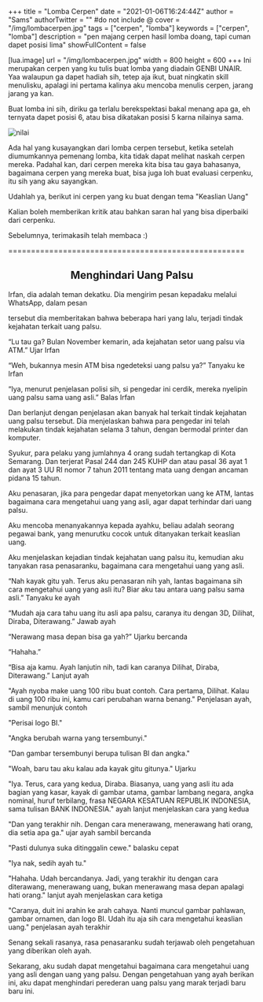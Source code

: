 +++
title = "Lomba Cerpen"
date = "2021-01-06T16:24:44Z"
author = "Sams"
authorTwitter = "" #do not include @
cover = "/img/lombacerpen.jpg"
tags = ["cerpen", "lomba"]
keywords = ["cerpen", "lomba"]
description = "pen majang cerpen hasil lomba doang, tapi cuman dapet posisi lima"
showFullContent = false

[lua.image]
url = "/img/lombacerpen.jpg"
width = 800
height = 600
+++
Ini merupakan cerpen yang ku tulis buat lomba yang diadain GENBI UNAIR. Yaa walaupun ga dapet hadiah sih, tetep aja ikut, buat ningkatin skill menulisku, apalagi ini pertama kalinya aku mencoba menulis cerpen, jarang jarang ya kan. 

Buat lomba ini sih, diriku ga terlalu berekspektasi bakal menang apa ga, eh ternyata dapet posisi 6, atau bisa dikatakan posisi 5 karna nilainya sama. 

![nilai](/img/nilaicerpen.jpg)

Ada hal yang kusayangkan dari lomba cerpen tersebut, ketika setelah diumumkannya pemenang lomba, kita tidak dapat melihat naskah cerpen mereka. Padahal kan, dari cerpen mereka kita bisa tau gaya bahasanya, bagaimana cerpen yang mereka buat, bisa juga loh buat evaluasi cerpenku, itu sih yang aku sayangkan. 

Udahlah ya, berikut ini cerpen yang ku buat dengan tema "Keaslian Uang"

Kalian boleh memberikan kritik atau bahkan saran hal yang bisa diperbaiki dari cerpenku. 

Sebelumnya, terimakasih telah membaca :) 

====================================================
<h2 align="center">Menghindari Uang Palsu</h2>

Irfan, dia adalah teman dekatku. Dia mengirim pesan kepadaku melalui WhatsApp, dalam pesan 

tersebut dia memberitakan bahwa beberapa hari yang lalu, terjadi tindak kejahatan terkait uang palsu.

“Lu tau ga? Bulan November kemarin, ada kejahatan setor uang palsu via ATM.” Ujar Irfan

“Weh, bukannya mesin ATM bisa ngedeteksi uang palsu ya?” Tanyaku ke Irfan

“Iya, menurut penjelasan polisi sih, si pengedar ini cerdik, mereka nyelipin uang palsu sama uang asli.” Balas Irfan

Dan berlanjut dengan penjelasan akan banyak hal terkait tindak kejahatan uang palsu tersebut. Dia menjelaskan bahwa para pengedar ini telah melakukan tindak kejahatan selama 3 tahun, dengan bermodal printer dan komputer.

Syukur, para pelaku yang jumlahnya 4 orang sudah tertangkap di Kota Semarang. Dan terjerat Pasal 244 dan 245 KUHP dan atau pasal 36 ayat 1 dan ayat 3 UU RI nomor 7 tahun 2011 tentang mata uang dengan ancaman pidana 15 tahun. 

Aku penasaran, jika para pengedar dapat menyetorkan uang ke ATM, lantas bagaimana cara mengetahui uang yang asli, agar dapat terhindar dari uang palsu. 

Aku mencoba menanyakannya kepada ayahku, beliau adalah seorang pegawai bank, yang menurutku cocok untuk ditanyakan terkait keaslian uang.

Aku menjelaskan kejadian tindak kejahatan uang palsu itu, kemudian aku tanyakan rasa penasaranku, bagaimana cara mengetahui uang yang asli.

“Nah kayak gitu yah. Terus aku penasaran nih yah, lantas bagaimana sih cara mengetahui uang yang asli itu? Biar aku tau antara uang palsu sama asli.” Tanyaku ke ayah

“Mudah aja cara tahu uang itu asli apa palsu, caranya itu dengan 3D, Dilihat, Diraba, Diterawang.” Jawab ayah

“Nerawang masa depan bisa ga yah?” Ujarku bercanda

“Hahaha.”

“Bisa aja kamu. Ayah lanjutin nih, tadi kan caranya Dilihat, Diraba, Diterawang.” Lanjut ayah

"Ayah nyoba make uang 100 ribu buat contoh. Cara pertama, Dilihat. Kalau di uang 100 ribu ini, kamu cari perubahan warna benang." Penjelasan ayah, sambil menunjuk contoh

"Perisai logo BI."

"Angka berubah warna yang tersembunyi."

"Dan gambar tersembunyi berupa tulisan BI dan angka." 

"Woah, baru tau aku kalau ada kayak gitu gitunya." Ujarku

"Iya. Terus, cara yang kedua, Diraba. Biasanya, uang yang asli itu ada bagian yang kasar, kayak di gambar utama, gambar lambang negara, angka nominal, huruf terbilang, frasa NEGARA KESATUAN REPUBLIK INDONESIA, sama tulisan BANK INDONESIA." ayah lanjut menjelaskan cara yang kedua

"Dan yang terakhir nih. Dengan cara menerawang, menerawang hati orang, dia setia apa ga." ujar ayah sambil bercanda

"Pasti dulunya suka ditinggalin cewe." balasku cepat

"Iya nak, sedih ayah tu."

"Hahaha. Udah bercandanya. Jadi, yang terakhir itu dengan cara diterawang, menerawang uang, bukan menerawang masa depan apalagi hati orang." lanjut ayah menjelaskan cara ketiga

"Caranya, duit ini arahin ke arah cahaya. Nanti muncul gambar pahlawan, gambar ornamen, dan logo BI. Udah itu aja sih cara mengetahui keaslian uang." penjelasan ayah terakhir

Senang sekali rasanya, rasa penasaranku sudah terjawab oleh pengetahuan yang diberikan oleh ayah.

Sekarang, aku sudah dapat mengetahui bagaimana cara mengetahui uang yang asli dengan uang yang palsu. Dengan pengetahuan yang ayah berikan ini, aku dapat menghindari perederan uang palsu yang marak terjadi baru baru ini.